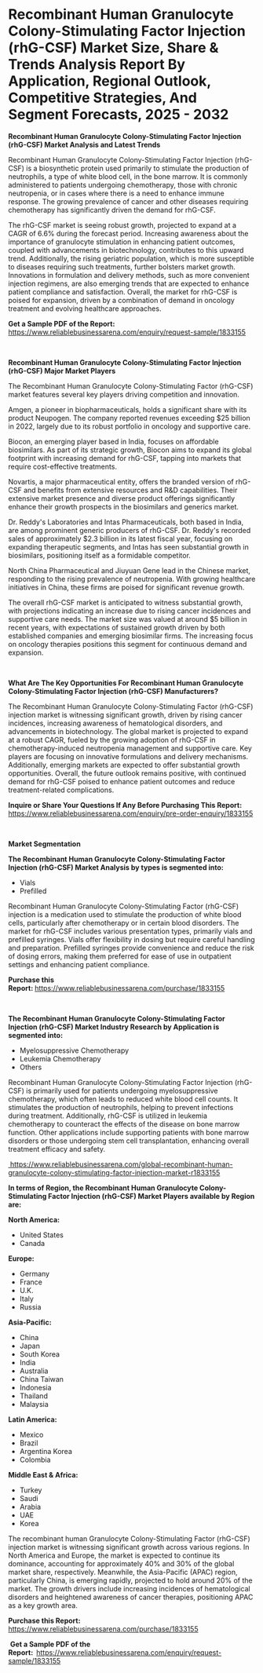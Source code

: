 <p><h1>Recombinant Human Granulocyte Colony-Stimulating Factor Injection (rhG-CSF) Market Size, Share & Trends Analysis Report By Application, Regional Outlook, Competitive Strategies, And Segment Forecasts, 2025 - 2032</h1></p><p><strong>Recombinant Human Granulocyte Colony-Stimulating Factor Injection (rhG-CSF) Market Analysis and Latest Trends</strong></p>
<p><p>Recombinant Human Granulocyte Colony-Stimulating Factor Injection (rhG-CSF) is a biosynthetic protein used primarily to stimulate the production of neutrophils, a type of white blood cell, in the bone marrow. It is commonly administered to patients undergoing chemotherapy, those with chronic neutropenia, or in cases where there is a need to enhance immune response. The growing prevalence of cancer and other diseases requiring chemotherapy has significantly driven the demand for rhG-CSF.</p><p>The rhG-CSF market is seeing robust growth, projected to expand at a CAGR of 6.6% during the forecast period. Increasing awareness about the importance of granulocyte stimulation in enhancing patient outcomes, coupled with advancements in biotechnology, contributes to this upward trend. Additionally, the rising geriatric population, which is more susceptible to diseases requiring such treatments, further bolsters market growth. Innovations in formulation and delivery methods, such as more convenient injection regimens, are also emerging trends that are expected to enhance patient compliance and satisfaction. Overall, the market for rhG-CSF is poised for expansion, driven by a combination of demand in oncology treatment and evolving healthcare approaches.</p></p>
<p><strong>Get a Sample PDF of the Report:&nbsp;</strong> <a href="https://www.reliablebusinessarena.com/enquiry/request-sample/1833155?utm_campaign=2042&utm_medium=2&utm_source=Github&utm_content=ia&utm_term=19042025&utm_id=recombinant-human-granulocyte-colony-stimulating-factor-injection-rhg-csf">https://www.reliablebusinessarena.com/enquiry/request-sample/1833155</a></p>
<p>&nbsp;</p>
<p><strong>Recombinant Human Granulocyte Colony-Stimulating Factor Injection (rhG-CSF) Major Market Players</strong></p>
<p><p>The Recombinant Human Granulocyte Colony-Stimulating Factor (rhG-CSF) market features several key players driving competition and innovation. </p><p>Amgen, a pioneer in biopharmaceuticals, holds a significant share with its product Neupogen. The company reported revenues exceeding $25 billion in 2022, largely due to its robust portfolio in oncology and supportive care.</p><p>Biocon, an emerging player based in India, focuses on affordable biosimilars. As part of its strategic growth, Biocon aims to expand its global footprint with increasing demand for rhG-CSF, tapping into markets that require cost-effective treatments. </p><p>Novartis, a major pharmaceutical entity, offers the branded version of rhG-CSF and benefits from extensive resources and R&D capabilities. Their extensive market presence and diverse product offerings significantly enhance their growth prospects in the biosimilars and generics market.</p><p>Dr. Reddy's Laboratories and Intas Pharmaceuticals, both based in India, are among prominent generic producers of rhG-CSF. Dr. Reddy's recorded sales of approximately $2.3 billion in its latest fiscal year, focusing on expanding therapeutic segments, and Intas has seen substantial growth in biosimilars, positioning itself as a formidable competitor.</p><p>North China Pharmaceutical and Jiuyuan Gene lead in the Chinese market, responding to the rising prevalence of neutropenia. With growing healthcare initiatives in China, these firms are poised for significant revenue growth.</p><p>The overall rhG-CSF market is anticipated to witness substantial growth, with projections indicating an increase due to rising cancer incidences and supportive care needs. The market size was valued at around $5 billion in recent years, with expectations of sustained growth driven by both established companies and emerging biosimilar firms. The increasing focus on oncology therapies positions this segment for continuous demand and expansion.</p></p>
<p>&nbsp;</p>
<p><strong>What Are The Key Opportunities For Recombinant Human Granulocyte Colony-Stimulating Factor Injection (rhG-CSF) Manufacturers?</strong></p>
<p><p>The Recombinant Human Granulocyte Colony-Stimulating Factor (rhG-CSF) injection market is witnessing significant growth, driven by rising cancer incidences, increasing awareness of hematological disorders, and advancements in biotechnology. The global market is projected to expand at a robust CAGR, fueled by the growing adoption of rhG-CSF in chemotherapy-induced neutropenia management and supportive care. Key players are focusing on innovative formulations and delivery mechanisms. Additionally, emerging markets are expected to offer substantial growth opportunities. Overall, the future outlook remains positive, with continued demand for rhG-CSF poised to enhance patient outcomes and reduce treatment-related complications.</p></p>
<p><strong>Inquire or Share Your Questions If Any Before Purchasing This Report:</strong> <a href="https://www.reliablebusinessarena.com/enquiry/pre-order-enquiry/1833155?utm_campaign=2042&utm_medium=2&utm_source=Github&utm_content=ia&utm_term=19042025&utm_id=recombinant-human-granulocyte-colony-stimulating-factor-injection-rhg-csf">https://www.reliablebusinessarena.com/enquiry/pre-order-enquiry/1833155</a></p>
<p>&nbsp;</p>
<p><strong>Market Segmentation</strong></p>
<p><strong>The Recombinant Human Granulocyte Colony-Stimulating Factor Injection (rhG-CSF) Market Analysis by types is segmented into:</strong></p>
<p><ul><li>Vials</li><li>Prefilled</li></ul></p>
<p><p>Recombinant Human Granulocyte Colony-Stimulating Factor (rhG-CSF) injection is a medication used to stimulate the production of white blood cells, particularly after chemotherapy or in certain blood disorders. The market for rhG-CSF includes various presentation types, primarily vials and prefilled syringes. Vials offer flexibility in dosing but require careful handling and preparation. Prefilled syringes provide convenience and reduce the risk of dosing errors, making them preferred for ease of use in outpatient settings and enhancing patient compliance.</p></p>
<p><strong>Purchase this Report:&nbsp;</strong><a href="https://www.reliablebusinessarena.com/purchase/1833155?utm_campaign=2042&utm_medium=2&utm_source=Github&utm_content=ia&utm_term=19042025&utm_id=recombinant-human-granulocyte-colony-stimulating-factor-injection-rhg-csf">https://www.reliablebusinessarena.com/purchase/1833155</a></p>
<p>&nbsp;</p>
<p><strong>The Recombinant Human Granulocyte Colony-Stimulating Factor Injection (rhG-CSF) Market Industry Research by Application is segmented into:</strong></p>
<p><ul><li>Myelosuppressive Chemotherapy</li><li>Leukemia Chemotherapy</li><li>Others</li></ul></p>
<p><p>Recombinant Human Granulocyte Colony-Stimulating Factor Injection (rhG-CSF) is primarily used for patients undergoing myelosuppressive chemotherapy, which often leads to reduced white blood cell counts. It stimulates the production of neutrophils, helping to prevent infections during treatment. Additionally, rhG-CSF is utilized in leukemia chemotherapy to counteract the effects of the disease on bone marrow function. Other applications include supporting patients with bone marrow disorders or those undergoing stem cell transplantation, enhancing overall treatment efficacy and safety.</p></p>
<p><a href="https://www.reliablebusinessarena.com/global-recombinant-human-granulocyte-colony-stimulating-factor-injection-market-r1833155?utm_campaign=2042&utm_medium=2&utm_source=Github&utm_content=ia&utm_term=19042025&utm_id=recombinant-human-granulocyte-colony-stimulating-factor-injection-rhg-csf">&nbsp;https://www.reliablebusinessarena.com/global-recombinant-human-granulocyte-colony-stimulating-factor-injection-market-r1833155</a></p>
<p><strong>In terms of Region, the Recombinant Human Granulocyte Colony-Stimulating Factor Injection (rhG-CSF) Market Players available by Region are:</strong></p>
<p>
    <p> <strong> North America: </strong>
        <ul>
            <li>United States</li>
            <li>Canada</li>
        </ul>
        </p> 
    <p> <strong> Europe: </strong>
        <ul>
            <li>Germany</li>
            <li>France</li>
            <li>U.K.</li>
            <li>Italy</li>
            <li>Russia</li>
        </ul>
        </p> 
    <p> <strong> Asia-Pacific: </strong>
        <ul>
            <li>China</li>
            <li>Japan</li>
            <li>South Korea</li>
            <li>India</li>
            <li>Australia</li>
            <li>China Taiwan</li>
            <li>Indonesia</li>
            <li>Thailand</li>
            <li>Malaysia</li>
        </ul>
        </p> 
    <p> <strong> Latin America: </strong>
        <ul>
            <li>Mexico</li>
            <li>Brazil</li>
            <li>Argentina Korea</li>
            <li>Colombia</li>
        </ul>
        </p> 
    <p> <strong> Middle East & Africa: </strong>
        <ul>
            <li>Turkey</li>
            <li>Saudi</li>
            <li>Arabia</li>
            <li>UAE</li>
            <li>Korea</li>
        </ul>
    </p>
    </p>
<p><p>The recombinant human Granulocyte Colony-Stimulating Factor (rhG-CSF) injection market is witnessing significant growth across various regions. In North America and Europe, the market is expected to continue its dominance, accounting for approximately 40% and 30% of the global market share, respectively. Meanwhile, the Asia-Pacific (APAC) region, particularly China, is emerging rapidly, projected to hold around 20% of the market. The growth drivers include increasing incidences of hematological disorders and heightened awareness of cancer therapies, positioning APAC as a key growth area.</p></p>
<p><strong>Purchase this Report: </strong><a href="https://www.reliablebusinessarena.com/purchase/1833155?utm_campaign=2042&utm_medium=2&utm_source=Github&utm_content=ia&utm_term=19042025&utm_id=recombinant-human-granulocyte-colony-stimulating-factor-injection-rhg-csf">https://www.reliablebusinessarena.com/purchase/1833155</a></p>
<p>&nbsp;<strong>Get a Sample PDF of the Report:&nbsp;&nbsp;</strong><a href="https://www.reliablebusinessarena.com/enquiry/request-sample/1833155?utm_campaign=2042&utm_medium=2&utm_source=Github&utm_content=ia&utm_term=19042025&utm_id=recombinant-human-granulocyte-colony-stimulating-factor-injection-rhg-csf">https://www.reliablebusinessarena.com/enquiry/request-sample/1833155</a></p>
<p><strong></strong></p>
<p><p></p><p></p><p></p></p>
